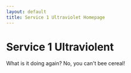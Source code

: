 ```yaml
---
layout: default
title: Service 1 Ultraviolet Homepage
---
```


# Service 1 Ultraviolent
What is it doing again? No, you can't bee cereal!
